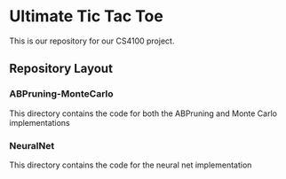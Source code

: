 # Ultimate Tic Tac Toe

This is our repository for our CS4100 project.

## Repository Layout

### ABPruning-MonteCarlo
This directory contains the code for both the ABPruning and Monte Carlo implementations

### NeuralNet
This directory contains the code for the neural net implementation